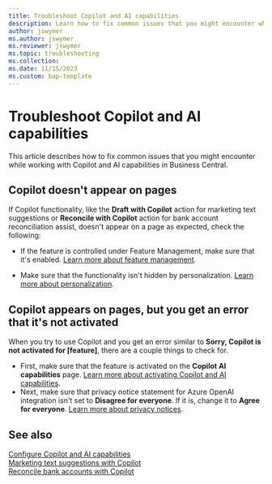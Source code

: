 ```yaml
---
title: Troubleshoot Copilot and AI capabilities
description: Learn how to fix common issues that you might encounter while working with Copilot and AI capabilities in Business Central.
author: jswymer
ms.author: jswymer 
ms.reviewer: jswymer 
ms.topic: troubleshooting 
ms.collection:
ms.date: 11/15/2023
ms.custom: bap-template 
---
```

# Troubleshoot Copilot and AI capabilities

This article describes how to fix common issues that you might encounter while working with Copilot and AI capabilities in Business Central.

## Copilot doesn't appear on pages

If Copilot functionality, like the **Draft with Copilot** action for marketing text suggestions or **Reconcile with Copilot** action for bank account reconciliation assist, doesn't appear on a page as expected, check the following:

- If the feature is controlled under Feature Management, make sure that it's enabled. [Learn more about feature management](admin-feature-management.md).

- Make sure that the functionality isn't hidden by personalization. [Learn more about personalization](ui-personalization-user.md).

## Copilot appears on pages, but you get an error that it's not activated

When you try to use Copilot and you get an error similar to **Sorry, Copilot is not activated for \[feature\]**, there are a couple things to check for.

- First, make sure that the feature is activated on the **Copilot  AI capabilities** page. [Learn more about activating Copilot and AI capabilities](enable-ai.md#activate-features). 
- Next, make sure that privacy notice statement for Azure OpenAI integration isn't set to **Disagree for everyone**. If it is, change it to **Agree for everyone**. [Learn more about privacy notices](privacy-notices-status.md).

## See also

[Configure Copilot and AI capabilities](enable-ai.md)  
[Marketing text suggestions with Copilot](ai-overview.md)  
[Reconcile bank accounts with Copilot](bank-reconciliation-with-copilot.md)  
